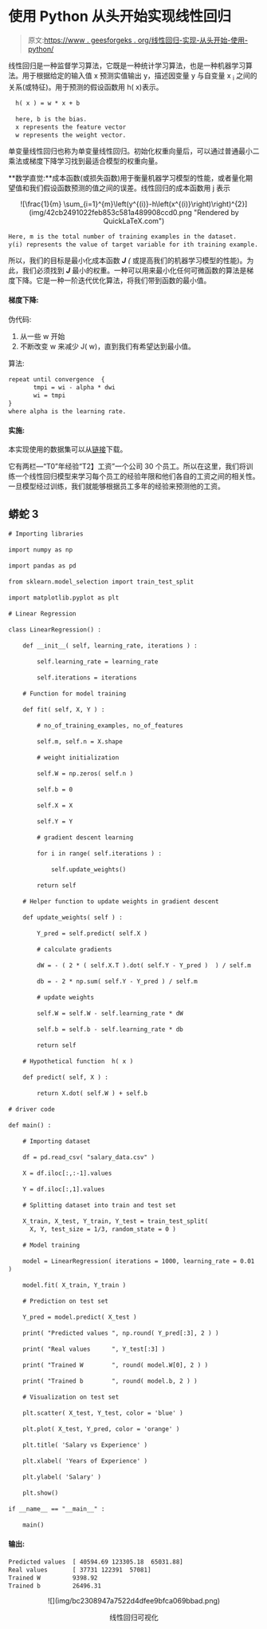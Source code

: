 # 使用 Python 从头开始实现线性回归

> 原文:[https://www . geesforgeks . org/线性回归-实现-从头开始-使用-python/](https://www.geeksforgeeks.org/linear-regression-implementation-from-scratch-using-python/)

线性回归是一种监督学习算法，它既是一种统计学习算法，也是一种机器学习算法。用于根据给定的输入值 x 预测实值输出 y，描述因变量 y 与自变量 x <sub>i</sub> 之间的关系(或特征)。用于预测的假设函数用 h( x)表示。

```
  h( x ) = w * x + b  

  here, b is the bias.
  x represents the feature vector
  w represents the weight vector.

```

单变量线性回归也称为单变量线性回归。初始化权重向量后，可以通过普通最小二乘法或梯度下降学习找到最适合模型的权重向量。

**数学直觉:**成本函数(或损失函数)用于衡量机器学习模型的性能，或者量化期望值和我们假设函数预测的值之间的误差。线性回归的成本函数用 j 表示

<center>![\frac{1}{m} \sum_{i=1}^{m}\left(y^{(i)}-h\left(x^{(i)}\right)\right)^{2}](img/42cb2491022feb853c581a489908ccd0.png "Rendered by QuickLaTeX.com")</center>

```
Here, m is the total number of training examples in the dataset.
y(i) represents the value of target variable for ith training example.

```

所以，我们的目标是最小化成本函数 ***J** (* 或提高我们的机器学习模型的性能)。为此，我们必须找到 ***J*** 最小的权重。一种可以用来最小化任何可微函数的算法是梯度下降。它是一种一阶迭代优化算法，将我们带到函数的最小值。

#### 梯度下降:

伪代码:

1.  从一些 w 开始
2.  不断改变 w 来减少 J( w)，直到我们有希望达到最小值。

算法:

```
repeat until convergence  {
       tmpi = wi - alpha * dwi 
       wi = tmpi              
}
where alpha is the learning rate.

```

#### 实施:

本实现使用的数据集可以从[链接](https://github.com/mohit-baliyan/References)下载。

它有两栏—“T0”年经验“T2】工资”一个公司 30 个员工。所以在这里，我们将训练一个线性回归模型来学习每个员工的经验年限和他们各自的工资之间的相关性。一旦模型经过训练，我们就能够根据员工多年的经验来预测他的工资。

## 蟒蛇 3

```
# Importing libraries

import numpy as np

import pandas as pd

from sklearn.model_selection import train_test_split

import matplotlib.pyplot as plt

# Linear Regression

class LinearRegression() :

    def __init__( self, learning_rate, iterations ) :

        self.learning_rate = learning_rate

        self.iterations = iterations

    # Function for model training

    def fit( self, X, Y ) :

        # no_of_training_examples, no_of_features

        self.m, self.n = X.shape

        # weight initialization

        self.W = np.zeros( self.n )

        self.b = 0

        self.X = X

        self.Y = Y

        # gradient descent learning

        for i in range( self.iterations ) :

            self.update_weights()

        return self

    # Helper function to update weights in gradient descent

    def update_weights( self ) :

        Y_pred = self.predict( self.X )

        # calculate gradients  

        dW = - ( 2 * ( self.X.T ).dot( self.Y - Y_pred )  ) / self.m

        db = - 2 * np.sum( self.Y - Y_pred ) / self.m 

        # update weights

        self.W = self.W - self.learning_rate * dW

        self.b = self.b - self.learning_rate * db

        return self

    # Hypothetical function  h( x ) 

    def predict( self, X ) :

        return X.dot( self.W ) + self.b

# driver code

def main() :

    # Importing dataset

    df = pd.read_csv( "salary_data.csv" )

    X = df.iloc[:,:-1].values

    Y = df.iloc[:,1].values

    # Splitting dataset into train and test set

    X_train, X_test, Y_train, Y_test = train_test_split( 
      X, Y, test_size = 1/3, random_state = 0 )

    # Model training

    model = LinearRegression( iterations = 1000, learning_rate = 0.01 )

    model.fit( X_train, Y_train )

    # Prediction on test set

    Y_pred = model.predict( X_test )

    print( "Predicted values ", np.round( Y_pred[:3], 2 ) ) 

    print( "Real values      ", Y_test[:3] )

    print( "Trained W        ", round( model.W[0], 2 ) )

    print( "Trained b        ", round( model.b, 2 ) )

    # Visualization on test set 

    plt.scatter( X_test, Y_test, color = 'blue' )

    plt.plot( X_test, Y_pred, color = 'orange' )

    plt.title( 'Salary vs Experience' )

    plt.xlabel( 'Years of Experience' )

    plt.ylabel( 'Salary' )

    plt.show()

if __name__ == "__main__" : 

    main()
```

#### 输出:

```
Predicted values  [ 40594.69 123305.18  65031.88]
Real values       [ 37731 122391  57081]
Trained W         9398.92
Trained b         26496.31

```

<center>![](img/bc2308947a7522d4dfee9bfca069bbad.png)

线性回归可视化

</center>